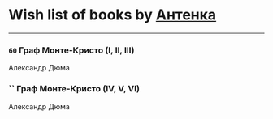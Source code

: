 # Wish list of books by [Антенка](https://plus.google.com/u/0/118158645037334943900/)
---

### `60` Граф Монте-Кристо (I, II, III)
Александр Дюма

### `` Граф Монте-Кристо (IV, V, VI)
Александр Дюма

